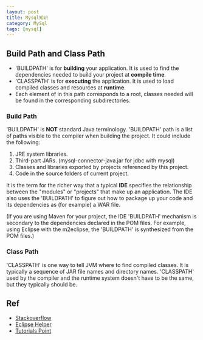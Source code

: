 ```yaml
---
layout: post
title: Mysql知识
category: MySql
tags: [mysql]
---
```


## Build Path and Class Path

* 'BUILDPATH' is for **building** your application. It is used to find the dependencies needed to build your project at **compile time**.
* 'CLASSPATH' is for **executing** the application. It is used to load compiled classes and resources at **runtime**.
* Each element of in this path corresponds to a root, classes needed will be found in the corresponding subdirectories.

### Build Path

'BUILDPATH' is **NOT** standard Java terminology. 'BUILDPATH' path is a list of paths visible to the compiler when building the project. It could include the following:

1. JRE system libraries.
2. Third-part JARs. (mysql-connector-java.jar for jdbc with mysql)
3. Classes and libraries exported by projects referenced by this project.
4. Code in the source folders of current project.

It is the term for the richer way that a typical **IDE** specifies the relationship between the "modules" or "projects" that make up an application. The IDE also uses the 'BUILDPATH' to figure out how to package up your code and its dependencies as (for example) a WAR file.

(If you are using Maven for your project, the IDE 'BUILDPATH' mechanism is secondary to the dependencies declared in the POM files. For example, using Eclipse with the m2eclipse, the 'BUILDPATH' is synthesized from the POM files.)

### Class Path

'CLASSPATH' is one way to tell JVM where to find compiled classes. It is typically a sequence of JAR file names and directory names. 'CLASSPATH' used by the compiler and the runtime system doesn't have to be the same, but they typically should be.

## Ref

* [Stackoverflow](http://stackoverflow.com/questions/3529459/what-is-the-difference-between-class-path-and-build-path)
* [Eclipse Helper](http://help.eclipse.org/juno/index.jsp?topic=%2Forg.eclipse.jdt.doc.user%2Freference%2Fref-properties-build-path.htm)
* [Tutorials Point](http://www.tutorialspoint.com/eclipse/eclipse_java_build_path.htm)
